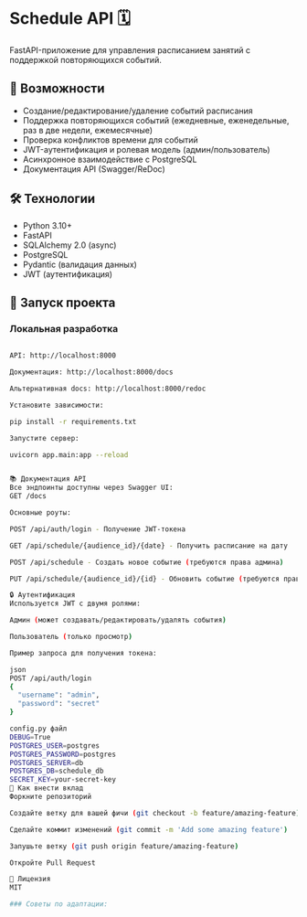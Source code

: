 # Schedule API 🗓️

FastAPI-приложение для управления расписанием занятий с поддержкой повторяющихся событий.

## 📌 Возможности

- Создание/редактирование/удаление событий расписания
- Поддержка повторяющихся событий (ежедневные, еженедельные, раз в две недели, ежемесячные)
- Проверка конфликтов времени для событий
- JWT-аутентификация и ролевая модель (админ/пользователь)
- Асинхронное взаимодействие с PostgreSQL
- Документация API (Swagger/ReDoc)

## 🛠️ Технологии

- Python 3.10+
- FastAPI
- SQLAlchemy 2.0 (async)
- PostgreSQL
- Pydantic (валидация данных)
- JWT (аутентификация)

## 🚀 Запуск проекта
### Локальная разработка

```bash

API: http://localhost:8000

Документация: http://localhost:8000/docs

Альтернативная docs: http://localhost:8000/redoc

Установите зависимости:

pip install -r requirements.txt

Запустите сервер:

uvicorn app.main:app --reload


📚 Документация API
Все эндпоинты доступны через Swagger UI:
GET /docs

Основные роуты:

POST /api/auth/login - Получение JWT-токена

GET /api/schedule/{audience_id}/{date} - Получить расписание на дату

POST /api/schedule - Создать новое событие (требуются права админа)

PUT /api/schedule/{audience_id}/{id} - Обновить событие (требуются права админа)

🔒 Аутентификация
Используется JWT с двумя ролями:

Админ (может создавать/редактировать/удалять события)

Пользователь (только просмотр)

Пример запроса для получения токена:

json
POST /api/auth/login
{
  "username": "admin",
  "password": "secret"
}

config.py файл
DEBUG=True
POSTGRES_USER=postgres
POSTGRES_PASSWORD=postgres
POSTGRES_SERVER=db
POSTGRES_DB=schedule_db
SECRET_KEY=your-secret-key
🤝 Как внести вклад
Форкните репозиторий

Создайте ветку для вашей фичи (git checkout -b feature/amazing-feature)

Сделайте коммит изменений (git commit -m 'Add some amazing feature')

Запушьте ветку (git push origin feature/amazing-feature)

Откройте Pull Request

📄 Лицензия
MIT

### Советы по адаптации: